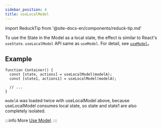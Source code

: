 ```yaml
---
sidebar_position: 4
title: useLocalModel
---
```


import ReduckTip from '@site-docs-en/components/reduck-tip.md'

<ReduckTip />

To use the State in the Model as a local state, the effect is similar to React's `useState`. `useLocalModel` API same as `useModel`. For detail, see [`useModel`](./use-model.md)。

## Example

```tsx
function Container() {
  const [state, actions] = useLocalModel(modelA);
  const [state1, actions1] = useLocalModel(modelA);

  // ...
}
```

`modelA` was loaded twice with useLocalModel above, because useLocalModel consumes local state, so state and state1 are also completely isolated.

:::info More
[Use Model](/docs/guides/topic-detail/model/use-model).
:::

